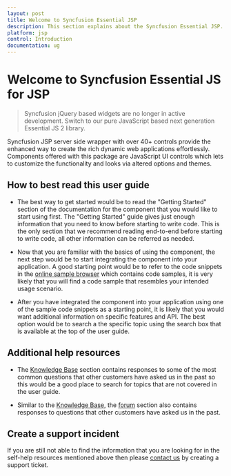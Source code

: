 ```yaml
---
layout: post
title: Welcome to Syncfusion Essential JSP
description: This section explains about the Syncfusion Essential JSP. This Syncfusion JSP is used to create the rich dynamic web content.
platform: jsp
control: Introduction
documentation: ug
---
```


# Welcome to Syncfusion Essential JS for JSP

> Syncfusion jQuery based widgets are no longer in active development. Switch to our pure JavaScript based next generation Essential JS 2 library.

Syncfusion JSP server side wrapper with over 40+ controls provide the enhanced way to create the rich dynamic web applications effortlessly. Components offered with this package are JavaScript UI controls which lets to customize the functionality and looks via altered options and themes.    

## How to best read this user guide

* The best way to get started would be to read the "Getting Started" section of the documentation for the component that you would like to start using first. The "Getting Started" guide gives just enough information that you need to know before starting to write code. This is the only section that we recommend reading end-to-end before starting to write code, all other information can be referred as needed.

* Now that you are familiar with the basics of using the component, the next step would be to start integrating the component into your application. A good starting point would be to refer to the code snippets in the [online sample browser](http://jsp.syncfusion.com/) which contains code samples, it is very likely that you will find a code sample that resembles your intended usage scenario. 

* After you have integrated the component into your application using one of the sample code snippets as a starting point, it is likely that you would want additional information on specific features and API. The best option would be to search a the specific topic using the search box that is available at the top of the user guide.

## Additional help resources

* The [Knowledge Base](http://www.syncfusion.com/kb/jsp) section contains responses to some of the most common questions that other customers have asked us in the past so this would be a good place to search for topics that are not covered in the user guide.

* Similar to the [Knowledge Base](http://www.syncfusion.com/kb/jsp), the [forum](https://www.syncfusion.com/forums/jsp) section also contains responses to questions that other customers have asked us in the past.

## Create a support incident

If you are still not able to find the information that you are looking for in the self-help resources mentioned above then please [contact us](http://www.syncfusion.com/support/) by creating a support ticket.

